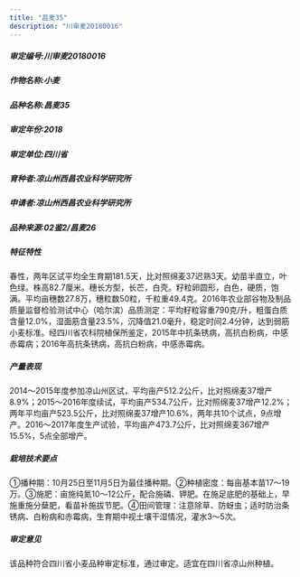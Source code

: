 ```yaml
---
title: "昌麦35"
description: "川审麦20180016"
---
```

##### 审定编号:川审麦20180016

##### 作物名称:小麦

##### 品种名称:昌麦35

##### 审定年份:2018

##### 审定单位:四川省

##### 育种者:凉山州西昌农业科学研究所

##### 申请者:凉山州西昌农业科学研究所

##### 品种来源:02鉴2/昌麦26

##### 特征特性
春性，两年区试平均全生育期181.5天，比对照绵麦37迟熟3天。幼苗半直立，叶色绿。株高82.7厘米。穗长方型，长芒，白壳。籽粒卵圆形，白色，硬质，饱满。平均亩穗数27.8万，穗粒数50粒，千粒重49.4克。2016年农业部谷物及制品质量监督检验测试中心（哈尔滨）品质测定：平均籽粒容重790克/升，粗蛋白质含量12.0%，湿面筋含量23.5%，沉降值21.0毫升，稳定时间2.4分钟，达到弱筋小麦标准。经四川省农科院植保所鉴定，2015年中抗条锈病，高抗白粉病，中感赤霉病；2016年高抗条锈病，高抗白粉病，中感赤霉病。

##### 产量表现
2014～2015年度参加凉山州区试，平均亩产512.2公斤，比对照绵麦37增产8.9%；2015～2016年度续试，平均亩产534.7公斤，比对照绵麦37增产12.2%；两年平均亩产523.5公斤，比对照绵麦37增产10.6%，两年共10个试点，9点增产。2016～2017年度生产试验，平均亩产473.7公斤，比对照绵麦367增产15.5%，5点全部增产。

##### 栽培技术要点
①播种期：10月25日至11月5日为最佳播种期。②种植密度：每亩基本苗17～19万。③施肥：亩施纯氮10～12公斤，配合施磷、钾肥。在施足底肥的基础上，早施重施分蘖肥，看苗补施拔节肥。④田间管理：注意除草、防蚜虫；适时防治条锈病、白粉病和赤霉病，生育期中视土壤干湿情况，灌水3～5次。

##### 审定意见
该品种符合四川省小麦品种审定标准，通过审定。适宜在四川省凉山州种植。
